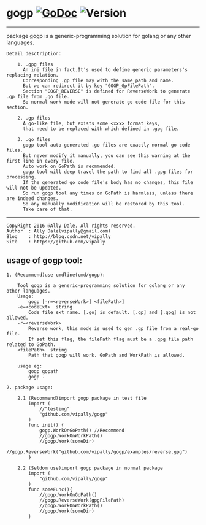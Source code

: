# gogp [![GoDoc](https://godoc.org/github.com/vipally/gogp?status.svg)](https://godoc.org/github.com/vipally/gogp) ![Version](https://img.shields.io/badge/version-2.9.0-green.svg)
----
	
package gogp is a generic-programming solution for golang or any other languages.
	
	Detail desctription:

        1. .gpg files
          An ini file in fact.It's used to define generic parameters's replacing relation.
          Corresponding .gp file may with the same path and name.
          But we can redirect it by key "GOGP_GpFilePath".
          Section "GOGP_REVERSE" is defined for ReverseWork to generate .gp file from .go file.
          So normal work mode will not generate go code file for this section.

        2. .gp files
          A go-like file, but exists some <xxx> format keys,
          that need to be replaced with which defined in .gpg file.

        3. .go files
          gogp tool auto-generated .go files are exactly normal go code files.
          But never modify it manually, you can see this warning at the first line in every file.
          Auto work on GoPath is recmmended.
          gogp tool will deep travel the path to find all .gpg files for processing.
          If the generated go code file's body has no changes, this file will not be updated.
          So run gogp tool any times on GoPath is harmless, unless there are indeed changes.
          So any manually modification will be restored by this tool.
          Take care of that.

----

	CopyRight 2016 @Ally Dale. All rights reserved.
    Author  : Ally Dale(vipally@gmail.com)
    Blog    : http://blog.csdn.net/vipally
    Site    : https://github.com/vipally

## usage of gogp tool:
    1. (Recommend)use cmdline(cmd/gogp):

        Tool gogp is a generic-programming solution for golang or any other languages.
		Usage:
    		gogp [-r=<reverseWork>] <filePath>]
		-e=<codeExt>  string
    		Code file ext name. [.go] is default. [.gp] and [.gpg] is not allowed.
		-r=<reverseWork>
      		Reverse work, this mode is used to gen .gp file from a real-go file.
      		If set this flag, the filePath flag must be a .gpg file path related to GoPath.
  		<filePath>  string
      		Path that gogp will work. GoPath and WorkPath is allowed.
			
		usage eg:
            gogp gopath
            gogp .
	
    2. package usage:

		2.1 (Recommend)import gogp package in test file
	 		import (
	 			//"testing"
				"github.com/vipally/gogp"
	 		)
			func init() {
				gogp.WorkOnGoPath() //Recommend
				//gogp.WorkOnWorkPath()
				//gogp.Work(someDir)
				//gogp.ReverseWork("github.com/vipally/gogp/examples/reverse.gpg")
			}
	
		2.2 (Seldom use)import gogp package in normal package
			import (
				"github.com/vipally/gogp"
			)
			func someFunc(){
				//gogp.WorkOnGoPath()
				//gogp.ReverseWork(gpgFilePath)
				//gogp.WorkOnWorkPath()
				//gogp.Work(someDir)
			}
	
